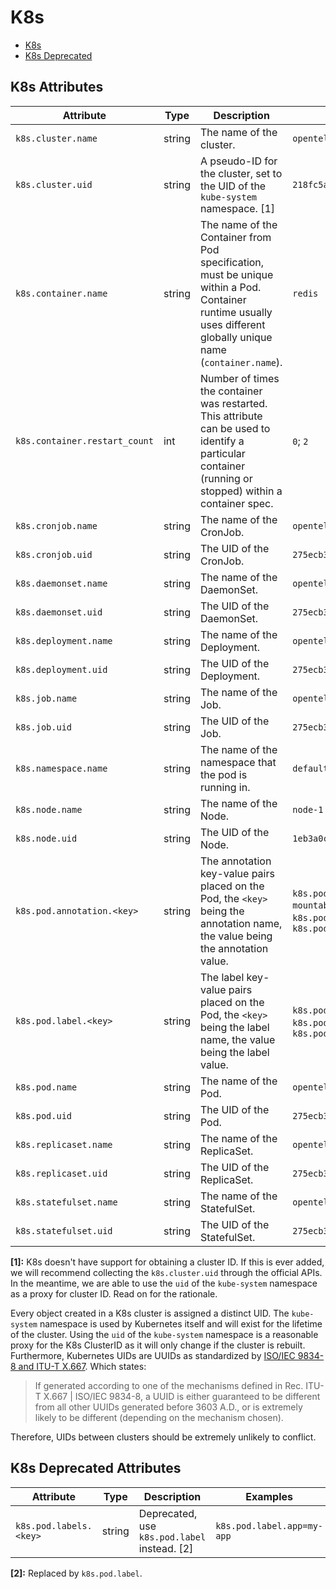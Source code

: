 <!--- Hugo front matter used to generate the website version of this page:
--->

# K8s

- [K8s](#k8s)
- [K8s Deprecated](#k8s-deprecated)

## K8s Attributes

| Attribute                     | Type   | Description                                                                                                                                                      | Examples                                                                                                                                  | Stability                                                        |
| ----------------------------- | ------ | ---------------------------------------------------------------------------------------------------------------------------------------------------------------- | ----------------------------------------------------------------------------------------------------------------------------------------- | ---------------------------------------------------------------- |
| `k8s.cluster.name`            | string | The name of the cluster.                                                                                                                                         | `opentelemetry-cluster`                                                                                                                   | ![Experimental](https://img.shields.io/badge/-experimental-blue) |
| `k8s.cluster.uid`             | string | A pseudo-ID for the cluster, set to the UID of the `kube-system` namespace. [1]                                                                                  | `218fc5a9-a5f1-4b54-aa05-46717d0ab26d`                                                                                                    | ![Experimental](https://img.shields.io/badge/-experimental-blue) |
| `k8s.container.name`          | string | The name of the Container from Pod specification, must be unique within a Pod. Container runtime usually uses different globally unique name (`container.name`). | `redis`                                                                                                                                   | ![Experimental](https://img.shields.io/badge/-experimental-blue) |
| `k8s.container.restart_count` | int    | Number of times the container was restarted. This attribute can be used to identify a particular container (running or stopped) within a container spec.         | `0`; `2`                                                                                                                                  | ![Experimental](https://img.shields.io/badge/-experimental-blue) |
| `k8s.cronjob.name`            | string | The name of the CronJob.                                                                                                                                         | `opentelemetry`                                                                                                                           | ![Experimental](https://img.shields.io/badge/-experimental-blue) |
| `k8s.cronjob.uid`             | string | The UID of the CronJob.                                                                                                                                          | `275ecb36-5aa8-4c2a-9c47-d8bb681b9aff`                                                                                                    | ![Experimental](https://img.shields.io/badge/-experimental-blue) |
| `k8s.daemonset.name`          | string | The name of the DaemonSet.                                                                                                                                       | `opentelemetry`                                                                                                                           | ![Experimental](https://img.shields.io/badge/-experimental-blue) |
| `k8s.daemonset.uid`           | string | The UID of the DaemonSet.                                                                                                                                        | `275ecb36-5aa8-4c2a-9c47-d8bb681b9aff`                                                                                                    | ![Experimental](https://img.shields.io/badge/-experimental-blue) |
| `k8s.deployment.name`         | string | The name of the Deployment.                                                                                                                                      | `opentelemetry`                                                                                                                           | ![Experimental](https://img.shields.io/badge/-experimental-blue) |
| `k8s.deployment.uid`          | string | The UID of the Deployment.                                                                                                                                       | `275ecb36-5aa8-4c2a-9c47-d8bb681b9aff`                                                                                                    | ![Experimental](https://img.shields.io/badge/-experimental-blue) |
| `k8s.job.name`                | string | The name of the Job.                                                                                                                                             | `opentelemetry`                                                                                                                           | ![Experimental](https://img.shields.io/badge/-experimental-blue) |
| `k8s.job.uid`                 | string | The UID of the Job.                                                                                                                                              | `275ecb36-5aa8-4c2a-9c47-d8bb681b9aff`                                                                                                    | ![Experimental](https://img.shields.io/badge/-experimental-blue) |
| `k8s.namespace.name`          | string | The name of the namespace that the pod is running in.                                                                                                            | `default`                                                                                                                                 | ![Experimental](https://img.shields.io/badge/-experimental-blue) |
| `k8s.node.name`               | string | The name of the Node.                                                                                                                                            | `node-1`                                                                                                                                  | ![Experimental](https://img.shields.io/badge/-experimental-blue) |
| `k8s.node.uid`                | string | The UID of the Node.                                                                                                                                             | `1eb3a0c6-0477-4080-a9cb-0cb7db65c6a2`                                                                                                    | ![Experimental](https://img.shields.io/badge/-experimental-blue) |
| `k8s.pod.annotation.<key>`    | string | The annotation key-value pairs placed on the Pod, the `<key>` being the annotation name, the value being the annotation value.                                   | `k8s.pod.annotation.kubernetes.io/enforce-mountable-secrets=true`; `k8s.pod.annotation.mycompany.io/arch=x64`; `k8s.pod.annotation.data=` | ![Experimental](https://img.shields.io/badge/-experimental-blue) |
| `k8s.pod.label.<key>`         | string | The label key-value pairs placed on the Pod, the `<key>` being the label name, the value being the label value.                                                  | `k8s.pod.label.app=my-app`; `k8s.pod.label.mycompany.io/arch=x64`; `k8s.pod.label.data=`                                                  | ![Experimental](https://img.shields.io/badge/-experimental-blue) |
| `k8s.pod.name`                | string | The name of the Pod.                                                                                                                                             | `opentelemetry-pod-autoconf`                                                                                                              | ![Experimental](https://img.shields.io/badge/-experimental-blue) |
| `k8s.pod.uid`                 | string | The UID of the Pod.                                                                                                                                              | `275ecb36-5aa8-4c2a-9c47-d8bb681b9aff`                                                                                                    | ![Experimental](https://img.shields.io/badge/-experimental-blue) |
| `k8s.replicaset.name`         | string | The name of the ReplicaSet.                                                                                                                                      | `opentelemetry`                                                                                                                           | ![Experimental](https://img.shields.io/badge/-experimental-blue) |
| `k8s.replicaset.uid`          | string | The UID of the ReplicaSet.                                                                                                                                       | `275ecb36-5aa8-4c2a-9c47-d8bb681b9aff`                                                                                                    | ![Experimental](https://img.shields.io/badge/-experimental-blue) |
| `k8s.statefulset.name`        | string | The name of the StatefulSet.                                                                                                                                     | `opentelemetry`                                                                                                                           | ![Experimental](https://img.shields.io/badge/-experimental-blue) |
| `k8s.statefulset.uid`         | string | The UID of the StatefulSet.                                                                                                                                      | `275ecb36-5aa8-4c2a-9c47-d8bb681b9aff`                                                                                                    | ![Experimental](https://img.shields.io/badge/-experimental-blue) |

**[1]:** K8s doesn't have support for obtaining a cluster ID. If this is ever
added, we will recommend collecting the `k8s.cluster.uid` through the
official APIs. In the meantime, we are able to use the `uid` of the
`kube-system` namespace as a proxy for cluster ID. Read on for the
rationale.

Every object created in a K8s cluster is assigned a distinct UID. The
`kube-system` namespace is used by Kubernetes itself and will exist
for the lifetime of the cluster. Using the `uid` of the `kube-system`
namespace is a reasonable proxy for the K8s ClusterID as it will only
change if the cluster is rebuilt. Furthermore, Kubernetes UIDs are
UUIDs as standardized by
[ISO/IEC 9834-8 and ITU-T X.667](https://www.itu.int/ITU-T/studygroups/com17/oid.html).
Which states:

> If generated according to one of the mechanisms defined in Rec.
> ITU-T X.667 | ISO/IEC 9834-8, a UUID is either guaranteed to be
> different from all other UUIDs generated before 3603 A.D., or is
> extremely likely to be different (depending on the mechanism chosen).

Therefore, UIDs between clusters should be extremely unlikely to
conflict.

## K8s Deprecated Attributes

| Attribute              | Type   | Description                                  | Examples                   | Stability                                                   |
| ---------------------- | ------ | -------------------------------------------- | -------------------------- | ----------------------------------------------------------- |
| `k8s.pod.labels.<key>` | string | Deprecated, use `k8s.pod.label` instead. [2] | `k8s.pod.label.app=my-app` | ![Deprecated](https://img.shields.io/badge/-deprecated-red) |

**[2]:** Replaced by `k8s.pod.label`.
